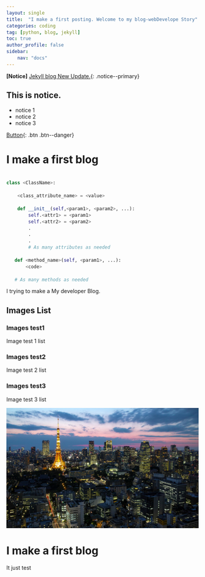 ```yaml
---
layout: single
title:  "I make a first posting. Welcome to my blog-webDevelope Story"
categories: coding
tag: [python, blog, jekyll]
toc: true
author_profile: false
sidebar:
    nav: "docs"
---
```

**[Notice]** [Jekyll blog New Update.](https://mmistakes.github.io/minimal-mistakes/docs/quick-start-guide/){: .notice--primary}

<div class="notice">
<h2>This is notice.</h2>
<ul>
    <li>notice 1 </li>
    <li>notice 2 </li>
    <li>notice 3 </li>
</ul>
</div>

[Button](https://www.google.com/){: .btn .btn--danger}

# I make a first blog

```python

class <ClassName>:

    <class_attribute_name> = <value>

    def __init__(self,<param1>, <param2>, ...):
        self.<attr1> = <param1>
        self.<attr2> = <param2>
        .
        .
        .
        # As many attributes as needed
    
   def <method_name>(self, <param1>, ...):
       <code>
       
   # As many methods as needed

```

I trying to make a My developer Blog.



## Images List

### Images test1

 Image test 1 list

### Images test2

 Image test 2 list

### Images test3

 Image test 3 list



![Japan-capital-Tokyo-city-lights-tower-houses-skyscrapers-dusk_1920x1200](https://github.com/LeeGwonSeon/LeeGwonSeon.github.io/blob/master/imeages/2022-01-30-first/Japan-capital-Tokyo-city-lights-tower-houses-skyscrapers-dusk_1920x1200.jpg?raw=true)



# I make a first blog

It just test
